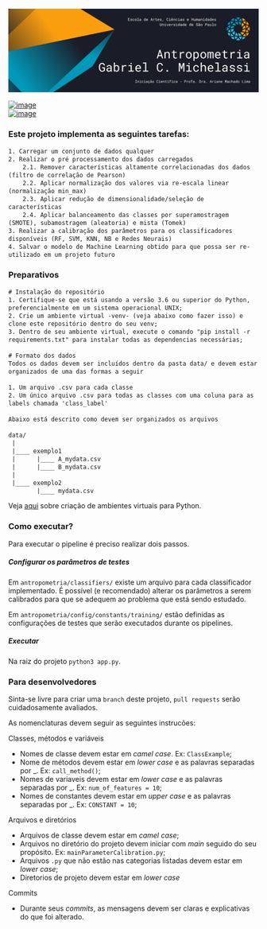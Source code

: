 ![image](antropometria/assets/header.png)

[![image](https://img.shields.io/badge/gabrielmichelassi@usp.br-D14836?style=for-the-badge&logo=gmail&logoColor=white)](mailto:gabrielmichelassi@usp.br) \
[![image](https://img.shields.io/badge/GabrielMichelassi-0077B5?style=for-the-badge&logo=linkedin&logoColor=white)](https://www.linkedin.com/in/gabrielmichelassi/)

### Este projeto implementa as seguintes tarefas:
~~~
1. Carregar um conjunto de dados qualquer
2. Realizar o pré processamento dos dados carregados
    2.1. Remover características altamente correlacionadas dos dados (filtro de correlação de Pearson)
    2.2. Aplicar normalização dos valores via re-escala linear (normalização min_max)
    2.3. Aplicar redução de dimensionalidade/seleção de características
    2.4. Aplicar balanceamento das classes por superamostragem (SMOTE), subamostragem (aleatoria) e mista (Tomek)
3. Realizar a calibração dos parâmetros para os classificadores disponíveis (RF, SVM, KNN, NB e Redes Neurais)
4. Salvar o modelo de Machine Learning obtido para que possa ser re-utilizado em um projeto futuro
~~~

### Preparativos
~~~
# Instalação do repositório
1. Certifique-se que está usando a versão 3.6 ou superior do Python, preferencialmente em um sistema operacional UNIX;
2. Crie um ambiente virtual -venv- (veja abaixo como fazer isso) e clone este repositório dentro do seu venv;
3. Dentro de seu ambiente virtual, execute o comando "pip install -r requirements.txt" para instalar todas as dependencias necessárias;

# Formato dos dados
Todos os dados devem ser incluídos dentro da pasta data/ e devem estar organizados de uma das formas a seguir

1. Um arquivo .csv para cada classe
2. Um único arquivo .csv para todas as classes com uma coluna para as labels chamada 'class_label'

Abaixo está descrito como devem ser organizados os arquivos

data/
 |
 |____ exemplo1
 |      |____ A_mydata.csv
 |      |____ B_mydata.csv
 |
 |____ exemplo2
        |____ mydata.csv
~~~
Veja [aqui](https://www.treinaweb.com.br/blog/criando-ambientes-virtuais-para-projetos-python-com-o-virtualenv/) sobre criação de ambientes virtuais para Python.

### Como executar?
Para executar o pipeline é preciso realizar dois passos.

##### Configurar os parâmetros de testes
Em `antropometria/classifiers/` existe um arquivo para cada classificador implementado. É possível (e recomendado) alterar os parâmetros a serem calibrados para que se adequem ao problema que está sendo estudado.

Em `antropometria/config/constants/training/` estão definidas as configurações de testes que serão executados durante os pipelines.

##### Executar
Na raiz do projeto `python3 app.py`.


### Para desenvolvedores

Sinta-se livre para criar uma `branch` deste projeto, `pull requests` serão cuidadosamente avaliados.

As nomenclaturas devem seguir as seguintes instrucões:

Classes, métodos e variáveis
- Nomes de classe devem estar em _camel case_. Ex: `ClassExample`;
- Nome de métodos devem estar em _lower case_ e as palavras separadas por _. Ex: `call_method()`;
- Nomes de variaveis devem estar em _lower case_ e as palavras separadas por _. Ex: `num_of_features = 10`;
- Nomes de constantes devem estar em _upper case_ e as palavras separadas por _. Ex: `CONSTANT = 10`;
  
Arquivos e diretórios
- Arquivos de classe devem estar em _camel case_;
- Arquivos no diretório do projeto devem iniciar com _main_ seguido do seu propósito. Ex: `mainParameterCalibration.py`;  
- Arquivos `.py` que não estão nas categorias listadas devem estar em _lower case_;
- Diretorios de projeto devem estar em _lower case_

Commits
- Durante seus _commits_, as mensagens devem ser claras e explicativas do que foi alterado.
